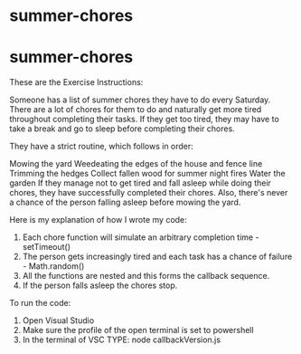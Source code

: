 # summer-chores
# summer-chores
These are the Exercise Instructions:

Someone has a list of summer chores they have to do every Saturday. There are a lot of chores for them to do and naturally get more tired throughout completing their tasks. If they get too tired, they may have to take a break and go to sleep before completing their chores.

They have a strict routine, which follows in order:

Mowing the yard
Weedeating the edges of the house and fence line
Trimming the hedges
Collect fallen wood for summer night fires
Water the garden
If they manage not to get tired and fall asleep while doing their chores, they have successfully completed their chores. Also, there's never a chance of the person falling asleep before mowing the yard.



Here is my explanation of how I wrote my code:
1. Each chore function will simulate an arbitrary completion time - setTimeout()
2. The person gets increasingly tired and each task has a chance of failure - Math.random()
3. All the functions are nested and this forms the callback sequence.
4. If the person falls asleep the chores stop.


To run the code:
1. Open Visual Studio
2. Make sure the profile of the open terminal is set to powershell
3. In the terminal of VSC TYPE: node callbackVersion.js
